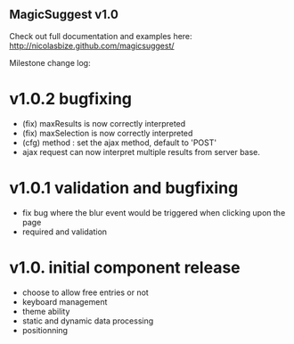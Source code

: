 MagicSuggest v1.0
--------------------------

Check out full documentation and examples here: http://nicolasbize.github.com/magicsuggest/

Milestone change log:

v1.0.2 bugfixing
================
- (fix) maxResults is now correctly interpreted
- (fix) maxSelection is now correctly interpreted
- (cfg) method : set the ajax method, default to 'POST'
- ajax request can now interpret multiple results from server base.

v1.0.1 validation and bugfixing
===============================
- fix bug where the blur event would be triggered when clicking upon the page
- required and validation

v1.0. initial component release
===============================
- choose to allow free entries or not
- keyboard management
- theme ability
- static and dynamic data processing 
- positionning